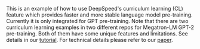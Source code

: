 This is an example of how to use DeepSpeed's curriculum learning (CL) feature which provides faster and more stable language model pre-training. Currently it is only integrated for GPT pre-training. Note that there are two curriculum learning examples in two different repos for Megatron-LM GPT-2 pre-training. Both of them have some unique features and limitations. See details in our [tutorial](https://www.deepspeed.ai/tutorials/curriculum-learning/). For technical details please refer to our [paper](https://arxiv.org/abs/2108.06084).